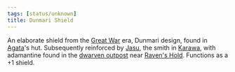 ```yaml
---
tags: [status/unknown]
title: Dunmari Shield
---
```



An elaborate shield from the [Great War](<../../../../events/1500s/great-war.md>) era, Dunmari design, found in [Agata](<../../../../people/fey/agata.md>)'s hut. Subsequently reinforced by [Jasu](<../../../../people/dunmari/jasu.md>), the smith in [Karawa](<../../../../gazetteer/greater-dunmar/realms/dunmar/eastern-dunmar/karawa.md>), with adamantine found in the [dwarven outpost](<../../../../gazetteer/greater-dunmar/dunmari-basin/dwarven-outpost-raven-s-hold.md>) near [Raven's Hold](<../../../../gazetteer/greater-dunmar/dunmari-basin/raven-s-hold.md>). Functions as a +1 shield. 

